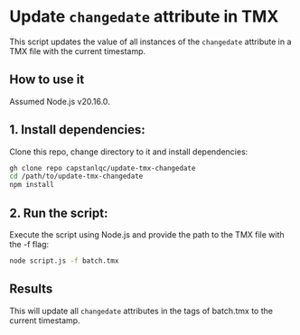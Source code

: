 # Update `changedate` attribute in TMX 

This script updates the value of all instances of the `changedate` attribute in a TMX file with the current timestamp. 

## How to use it

Assumed Node.js v20.16.0.

## 1. Install dependencies:

Clone this repo, change directory to it and install dependencies:
```bash
gh clone repo capstanlqc/update-tmx-changedate
cd /path/to/update-tmx-changedate
npm install
```

## 2. Run the script:

Execute the script using Node.js and provide the path to the TMX file with the -f flag:

```bash
node script.js -f batch.tmx
```

## Results

This will update all `changedate` attributes in the <tuv> tags of batch.tmx to the current timestamp.

